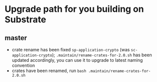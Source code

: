 # Upgrade path for you building on Substrate

## master
 - crate rename has been fixed `sp-application-crypto` (was `sc-application-crypto`);
   `.maintain/rename-crates-for-2.0.sh` has been updated accordingly, you can use it to upgrade to latest naming
   convention
 - crates have been renamed, run `bash .maintain/rename-crates-for-2.0.sh`
